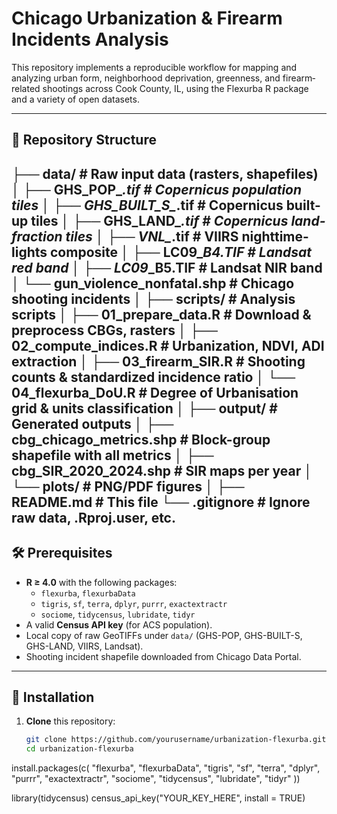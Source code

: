 # Chicago Urbanization & Firearm Incidents Analysis

This repository implements a reproducible workflow for mapping and analyzing urban form, neighborhood deprivation, greenness, and firearm‐related shootings across Cook County, IL, using the Flexurba R package and a variety of open datasets.

---

## 📂 Repository Structure

├── data/                       # Raw input data (rasters, shapefiles)
│   ├── GHS_POP_*.tif           # Copernicus population tiles
│   ├── GHS_BUILT_S_*.tif       # Copernicus built-up tiles
│   ├── GHS_LAND_*.tif          # Copernicus land-fraction tiles
│   ├── VNL_*.tif               # VIIRS nighttime-lights composite
│   ├── LC09_*_B4.TIF           # Landsat red band
│   ├── LC09_*_B5.TIF           # Landsat NIR band
│   └── gun_violence_nonfatal.shp  # Chicago shooting incidents
│
├── scripts/                    # Analysis scripts
│   ├── 01_prepare_data.R       # Download & preprocess CBGs, rasters
│   ├── 02_compute_indices.R    # Urbanization, NDVI, ADI extraction
│   ├── 03_firearm_SIR.R        # Shooting counts & standardized incidence ratio
│   └── 04_flexurba_DoU.R       # Degree of Urbanisation grid & units classification
│
├── output/                     # Generated outputs
│   ├── cbg_chicago_metrics.shp # Block-group shapefile with all metrics
│   ├── cbg_SIR_2020_2024.shp    # SIR maps per year
│   └── plots/                  # PNG/PDF figures
│
├── README.md                   # This file
└── .gitignore                  # Ignore raw data, .Rproj.user, etc.
---

## 🛠️ Prerequisites

- **R ≥ 4.0** with the following packages:
  - `flexurba`, `flexurbaData`  
  - `tigris`, `sf`, `terra`, `dplyr`, `purrr`, `exactextractr`  
  - `sociome`, `tidycensus`, `lubridate`, `tidyr`  
- A valid **Census API key** (for ACS population).  
- Local copy of raw GeoTIFFs under `data/` (GHS-POP, GHS-BUILT-S, GHS-LAND, VIIRS, Landsat).  
- Shooting incident shapefile downloaded from Chicago Data Portal.

---

## 🚀 Installation

1. **Clone** this repository:
   ```bash
   git clone https://github.com/yourusername/urbanization-flexurba.git
   cd urbanization-flexurba

install.packages(c(
  "flexurba", "flexurbaData", "tigris", "sf", "terra", "dplyr",
  "purrr", "exactextractr", "sociome", "tidycensus",
  "lubridate", "tidyr"
))

library(tidycensus)
census_api_key("YOUR_KEY_HERE", install = TRUE)
